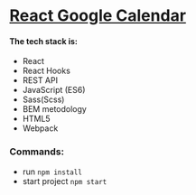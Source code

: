 # [React Google Calendar](https://eloquent-sable-c8575e.netlify.app/)

#### The tech stack is:

- React
- React Hooks
- REST API
- JavaScript (ES6)
- Sass(Scss)
- BEM metodology
- HTML5
- Webpack



### Commands:
- run `npm install`
- start project `npm start`
